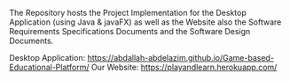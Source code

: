 The Repository hosts the Project Implementation for the Desktop Application (using Java & javaFX) as well as the Website 
also the Software Requirements Specifications Documents and the Software Design Documents.

Desktop Application:  https://abdallah-abdelazim.github.io/Game-based-Educational-Platform/
Our Website: https://playandlearn.herokuapp.com/
